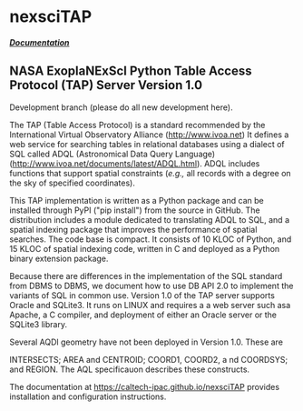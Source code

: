 # nexsciTAP

##### [Documentation](https://caltech-ipac.github.io/nexsciTAP)

## NASA ExoplaNExScI Python Table Access Protocol (TAP) Server   Version 1.0

Development branch (please do all new development here).

The TAP (Table Access Protocol) is a standard recommended by the International Virtual Observatory Alliance (http://www.ivoa.net) It defines a web service for searching tables in relational databases using a dialect of SQL called ADQL (Astronomical Data Query Language) (http://www.ivoa.net/documents/latest/ADQL.html).  ADQL includes functions that support spatial constraints (<i>e.g.,</i> all records with a degree on the sky of specified coordinates). 

This TAP implementation is written as a Python package and can be installed through PyPI ("pip install") from the source in GitHub.  The distribution includes a module dedicated to translating ADQL to SQL, and a spatial indexing package that improves the performance of spatial searches. The code base is compact. It consists of 10 KLOC of Python, and 15 KLOC of spatial indexing code, written in C and deployed as a Python binary extension package. 

Because there are differences in the implementation of the SQL standard from DBMS to DBMS, we document how to use DB API 2.0 to implement the variants of SQL in common use. Version 1.0 of the TAP server supports Oracle and SQLite3.  It runs on LINUX and requires a a web server such asa Apache, a C compiler, and deployment of either an Oracle server or the SQLite3 library.

Several AQDl geometry have not been deployed in Version 1.0. These are 

INTERSECTS;  AREA and CENTROID;  COORD1, COORD2, a nd COORDSYS; and   REGION. The AQL specificauon describes these constructs. 

The documentation at https://caltech-ipac.github.io/nexsciTAP  provides installation and configuration instructions.

